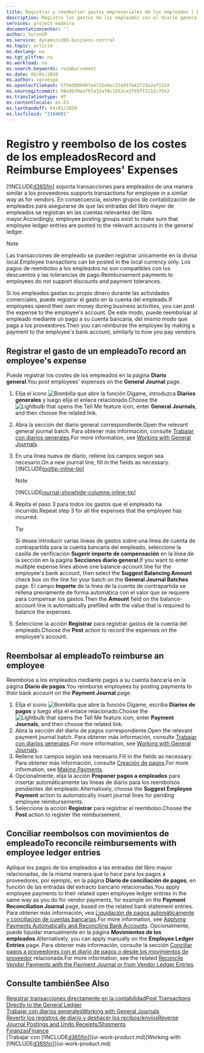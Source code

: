 ```yaml
---
title: Registrar y reembolsar gastos empresariales de los empleados | Documentos de Microsoft
description: Registre los gastos de los empleados con el diario general en la cuenta del empleado y luego registre un pago a la cuenta bancaria del empleado para reembolsar el gasto relacionado con el negocio.
services: project-madeira
documentationcenter: ''
author: SorenGP
ms.service: dynamics365-business-central
ms.topic: article
ms.devlang: na
ms.tgt_pltfrm: na
ms.workload: na
ms.search.keywords: reimbursement
ms.date: 04/01/2020
ms.author: sgroespe
ms.openlocfilehash: 5f943006997e4735d4ec224957442f23e2af1324
ms.sourcegitcommit: 88e4b30eaf6fa32af0c1452ce2f85ff1111c75e2
ms.translationtype: HT
ms.contentlocale: es-ES
ms.lasthandoff: 04/01/2020
ms.locfileid: "3184081"
---
```

# <a name="record-and-reimburse-employees-expenses"></a><span data-ttu-id="f8747-103">Registro y reembolso de los costes de los empleados</span><span class="sxs-lookup"><span data-stu-id="f8747-103">Record and Reimburse Employees' Expenses</span></span>
[!INCLUDE[d365fin](includes/d365fin_md.md)] <span data-ttu-id="f8747-104">soporta transacciones para empleados de una manera similar a los proveedores.</span><span class="sxs-lookup"><span data-stu-id="f8747-104">supports transactions for employee in a similar way as for vendors.</span></span> <span data-ttu-id="f8747-105">En consecuencia, existen grupos de contabilización de empleados para asegurarse de que las entradas del libro mayor de empleados se registran en las cuentas relevantes del libro mayor.</span><span class="sxs-lookup"><span data-stu-id="f8747-105">Accordingly, employee posting groups exist to make sure that employee ledger entries are posted to the relevant accounts in the general ledger.</span></span>

> [!NOTE]  
> <span data-ttu-id="f8747-106">Las transacciones de empleado se pueden registrar únicamente en la divisa local.</span><span class="sxs-lookup"><span data-stu-id="f8747-106">Employee transactions can be posted in the local currency only.</span></span> <span data-ttu-id="f8747-107">Los pagos de reembolso a los empleados no son compatibles con los descuentos y las tolerancias de pago.</span><span class="sxs-lookup"><span data-stu-id="f8747-107">Reimbursement payments to employees do not support discounts and payment tolerances.</span></span>

<span data-ttu-id="f8747-108">Si los empleados gastan su propio dinero durante las actividades comerciales, puede registrar el gasto en la cuenta del empleado.</span><span class="sxs-lookup"><span data-stu-id="f8747-108">If employees spend their own money during business activities, you can post the expense to the employee's account.</span></span> <span data-ttu-id="f8747-109">De este modo, puede reembolsar al empleado mediante un pago a su cuenta bancaria, del mismo modo que paga a los proveedores.</span><span class="sxs-lookup"><span data-stu-id="f8747-109">Then you can reimburse the employee by making a payment to the employee's bank account, similarly to how you pay vendors.</span></span>

## <a name="to-record-an-employees-expense"></a><span data-ttu-id="f8747-110">Registrar el gasto de un empleado</span><span class="sxs-lookup"><span data-stu-id="f8747-110">To record an employee's expense</span></span>
<span data-ttu-id="f8747-111">Puede registrar los costes de los empleados en la página **Diario general**.</span><span class="sxs-lookup"><span data-stu-id="f8747-111">You post employees' expenses on the **General Journal** page.</span></span>
1. <span data-ttu-id="f8747-112">Elija el icono ![Bombilla que abre la función Dígame](media/ui-search/search_small.png "Dígame qué desea hacer"), introduzca **Diarios generales** y luego elija el enlace relacionado.</span><span class="sxs-lookup"><span data-stu-id="f8747-112">Choose the ![Lightbulb that opens the Tell Me feature](media/ui-search/search_small.png "Tell me what you want to do") icon, enter **General Journals**, and then choose the related link.</span></span>
2. <span data-ttu-id="f8747-113">Abra la sección del diario general correspondiente.</span><span class="sxs-lookup"><span data-stu-id="f8747-113">Open the relevant general journal batch.</span></span> <span data-ttu-id="f8747-114">Para obtener más información, consulte [Trabajar con diarios generales](ui-work-general-journals.md).</span><span class="sxs-lookup"><span data-stu-id="f8747-114">For more information, see [Working with General Journals](ui-work-general-journals.md).</span></span>
3. <span data-ttu-id="f8747-115">En una línea nueva de diario, rellene los campos según sea necesario.</span><span class="sxs-lookup"><span data-stu-id="f8747-115">On a new journal line, fill in the fields as necessary.</span></span> [!INCLUDE[tooltip-inline-tip](includes/tooltip-inline-tip_md.md)]    

    > [!NOTE]
    > [!INCLUDE[journal-showhide-columns-inline-tip](includes/journal-showhide-columns-inline-tip.md)]
4. <span data-ttu-id="f8747-116">Repita el paso 3 para todos los gastos que el empleado ha incurrido.</span><span class="sxs-lookup"><span data-stu-id="f8747-116">Repeat step 3 for all the expenses that the employee has incurred.</span></span>

    > [!TIP]  
    > <span data-ttu-id="f8747-117">Si desea introducir varias líneas de gastos sobre una línea de cuenta de contrapartida para la cuenta bancaria del empleado, seleccione la casilla de verificación **Sugerir importe de compensación** en la línea de la sección en la página **Secciones diario general**.</span><span class="sxs-lookup"><span data-stu-id="f8747-117">If you want to enter multiple expense lines above one balance-account line for the employee's bank account, then select the **Suggest Balancing Amount** check box on the line for your batch on the **General Journal Batches** page.</span></span> <span data-ttu-id="f8747-118">El campo **Importe** de la línea de la cuenta de contrapartida se rellena previamente de forma automática con el valor que se requiere para compensar los gastos.</span><span class="sxs-lookup"><span data-stu-id="f8747-118">Then the **Amount** field on the balance-account line is automatically prefilled with the value that is required to balance the expenses.</span></span>
5. <span data-ttu-id="f8747-119">Seleccione la acción **Registrar** para registrar gastos de la cuenta del empleado.</span><span class="sxs-lookup"><span data-stu-id="f8747-119">Choose the **Post** action to record the expenses on the employee's account.</span></span>

## <a name="to-reimburse-an-employee"></a><span data-ttu-id="f8747-120">Reembolsar al empleado</span><span class="sxs-lookup"><span data-stu-id="f8747-120">To reimburse an employee</span></span>
<span data-ttu-id="f8747-121">Reembolse a los empleados mediante pagos a su cuenta bancaria en la página **Diario de pagos**.</span><span class="sxs-lookup"><span data-stu-id="f8747-121">You reimburse employees by posting payments to their bank account on the **Payment Journal** page.</span></span>
1. <span data-ttu-id="f8747-122">Elija el icono ![Bombilla que abre la función Dígame](media/ui-search/search_small.png "Dígame qué desea hacer"), escriba **Diarios de pagos** y luego elija el enlace relacionado.</span><span class="sxs-lookup"><span data-stu-id="f8747-122">Choose the ![Lightbulb that opens the Tell Me feature](media/ui-search/search_small.png "Tell me what you want to do") icon, enter **Payment Journals**, and then choose the related link.</span></span>
2. <span data-ttu-id="f8747-123">Abra la sección del diario de pagos correspondiente.</span><span class="sxs-lookup"><span data-stu-id="f8747-123">Open the relevant payment journal batch.</span></span> <span data-ttu-id="f8747-124">Para obtener más información, consulte [Trabajar con diarios generales](ui-work-general-journals.md).</span><span class="sxs-lookup"><span data-stu-id="f8747-124">For more information, see [Working with General Journals](ui-work-general-journals.md).</span></span>
3. <span data-ttu-id="f8747-125">Rellene los campos según sea necesario.</span><span class="sxs-lookup"><span data-stu-id="f8747-125">Fill in the fields as necessary.</span></span> <span data-ttu-id="f8747-126">Para obtener más información, consulte [Creación de pagos](payables-make-payments.md).</span><span class="sxs-lookup"><span data-stu-id="f8747-126">For more information, see [Making Payments](payables-make-payments.md).</span></span>
4. <span data-ttu-id="f8747-127">Opcionalmente, elija la acción **Proponer pagos a empleados** para insertar automáticamente las líneas de diario para los reembolsos pendientes del empleado.</span><span class="sxs-lookup"><span data-stu-id="f8747-127">Alternatively, choose the **Suggest Employee Payment** action to automatically insert journal lines for pending employee reimbursements.</span></span>
5. <span data-ttu-id="f8747-128">Seleccione la acción **Registrar** para registrar el reembolso.</span><span class="sxs-lookup"><span data-stu-id="f8747-128">Choose the **Post** action to register the reimbursement.</span></span>  

## <a name="to-reconcile-reimbursements-with-employee-ledger-entries"></a><span data-ttu-id="f8747-129">Conciliar reembolsos con movimientos de empleado</span><span class="sxs-lookup"><span data-stu-id="f8747-129">To reconcile reimbursements with employee ledger entries</span></span>
<span data-ttu-id="f8747-130">Aplique los pagos de los empleados a las entradas del libro mayor relacionadas, de la misma manera que lo hace para los pagos a proveedores, por ejemplo, en la página **Diario de conciliación de pagos**, en función de las entradas del extracto bancario relacionadas.</span><span class="sxs-lookup"><span data-stu-id="f8747-130">You apply employee payments to their related open employee ledger entries in the same way as you do for vendor payments, for example on the **Payment Reconciliation Journal** page, based on the related bank statement entries.</span></span> <span data-ttu-id="f8747-131">Para obtener más información, vea [Liquidación de pagos automáticamente y conciliación de cuentas bancarias](receivables-apply-payments-auto-reconcile-bank-accounts.md).</span><span class="sxs-lookup"><span data-stu-id="f8747-131">For more information, see [Applying Payments Automatically and Reconciling Bank Accounts](receivables-apply-payments-auto-reconcile-bank-accounts.md).</span></span> <span data-ttu-id="f8747-132">Opcionalmente, puede liquidar manualmente en la página **Movimientos de los empleados**.</span><span class="sxs-lookup"><span data-stu-id="f8747-132">Alternatively, you can apply manually on the **Employee Ledger Entries** page.</span></span> <span data-ttu-id="f8747-133">Para obtener más información, consulte la sección [Conciliar pagos a proveedores con el diario de pagos o desde los movimientos de proveedor](payables-how-apply-purchase-transactions-manually.md) relacionada.</span><span class="sxs-lookup"><span data-stu-id="f8747-133">For more information, see the related [Reconcile Vendor Payments with the Payment Journal or from Vendor Ledger Entries](payables-how-apply-purchase-transactions-manually.md).</span></span>  

## <a name="see-also"></a><span data-ttu-id="f8747-134">Consulte también</span><span class="sxs-lookup"><span data-stu-id="f8747-134">See Also</span></span>
[<span data-ttu-id="f8747-135">Registrar transacciones directamente en la contabilidad</span><span class="sxs-lookup"><span data-stu-id="f8747-135">Post Transactions Directly to the General Ledger</span></span>](finance-how-post-transactions-directly.md)  
[<span data-ttu-id="f8747-136">Trabajar con diarios generales</span><span class="sxs-lookup"><span data-stu-id="f8747-136">Working with General Journals</span></span>](ui-work-general-journals.md)  
[<span data-ttu-id="f8747-137">Revertir los registros de diario y deshacer los recibos/envíos</span><span class="sxs-lookup"><span data-stu-id="f8747-137">Reverse Journal Postings and Undo Receipts/Shipments</span></span>](finance-how-reverse-journal-posting.md)  
[<span data-ttu-id="f8747-138">Finanzas</span><span class="sxs-lookup"><span data-stu-id="f8747-138">Finance</span></span>](finance.md)  
<span data-ttu-id="f8747-139">[Trabajar con [!INCLUDE[d365fin](includes/d365fin_md.md)]](ui-work-product.md)</span><span class="sxs-lookup"><span data-stu-id="f8747-139">[Working with [!INCLUDE[d365fin](includes/d365fin_md.md)]](ui-work-product.md)</span></span>  
